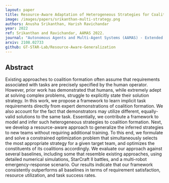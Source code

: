 ```yaml
---
layout: paper
title: Resource-Aware Adaptation of Heterogeneous Strategies for Coalition Formation
image: /images/papers/srikanthan-multi-strategy.png
authors: Anusha Srikanthan, Harish Ravichandar
year: 2022
ref: Srikanthan and Ravichandar, AAMAS 2022.
journal: "Autonomous Agents and Multi-Agent Systems (AAMAS) - Extended Abstract"
arxiv: 2108.02733
github: GT-STAR-Lab/Resource-Aware-Generalization
---
```


## Abstract

Existing approaches to coalition formation often assume that requirements associated with tasks are precisely specified by the human operator. However, prior work has demonstrated that humans, while extremely adept at solving complex problems, struggle to explicitly state their solution strategy. In this work, we propose a framework to learn implicit task requirements directly from expert demonstrations of coalition formation. We also account for the fact that demonstrators may utilize different, equally-valid solutions to the same task. Essentially, we contribute a framework to model and infer such heterogeneous strategies to coalition formation. Next, we develop a resource-aware approach to generalize the inferred strategies to new teams without requiring additional training. To this end, we formulate and solve a constrained optimization problem that simultaneously selects the most appropriate strategy for a given target team, and optimizes the constituents of its coalitions accordingly. We evaluate our approach against several baselines, including some that resemble existing approaches, using detailed numerical simulations, StarCraft II battles, and a multi-robot emergency-response scenario. Our results indicate that our framework consistently outperforms all baselines in terms of requirement satisfaction, resource utilization, and task success rates.